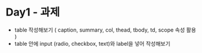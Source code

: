 # Day1 - 과제

* table 작성해보기 \( caption, summary, col, thead, tbody, td, scope 속성 활용  \)
* table 안에 input \(radio, checkbox, text\)와 label을 넣어 작성해보기



